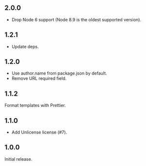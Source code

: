 ## 2.0.0

- Drop Node 6 support (Node 8.9 is the oldest supported version).

## 1.2.1

- Update deps.

## 1.2.0

- Use author.name from package.json by default.
- Remove URL required field.

## 1.1.2

Format templates with Prettier.

## 1.1.0

- Add Unlicense license (#7).

## 1.0.0

Initial release.

